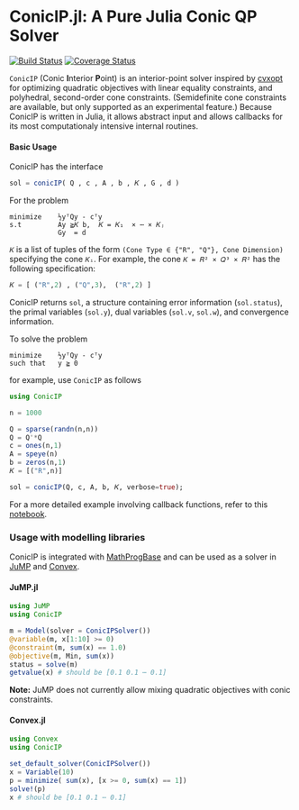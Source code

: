 ConicIP.jl: A Pure Julia Conic QP Solver
==
[![Build Status](https://travis-ci.org/MPF-Optimization-Laboratory/ConicIP.jl.svg?branch=master)](https://travis-ci.org/MPF-Optimization-Laboratory/ConicIP.jl)
[![Coverage Status](https://coveralls.io/repos/github/MPF-Optimization-Laboratory/ConicIP.jl/badge.svg?branch=master)](https://coveralls.io/github/MPF-Optimization-Laboratory/ConicIP.jl?branch=master)

`ConicIP` (Conic **I**nterior **P**oint) is an interior-point solver inspired by [cvxopt](http://cvxopt.org/) for optimizing quadratic objectives with linear equality constraints, and polyhedral, second-order cone constraints. (Semidefinite cone constraints are available, but only supported as an experimental feature.) Because ConicIP is written in Julia, it allows abstract input and allows callbacks for its most computationaly intensive internal routines.

#### Basic Usage

ConicIP has the interface
```julia
sol = conicIP( Q , c , A , b , 𝐾 , G , d )
```
For the problem
```
minimize    ½yᵀQy - cᵀy
s.t         Ay ≧𝐾 b,  𝐾 = 𝐾₁  × ⋯ × 𝐾ⱼ
            Gy  = d
```

`𝐾` is a list of tuples of the form `(Cone Type ∈ {"R", "Q"}, Cone Dimension)` specifying the cone `𝐾ᵢ`. For example, the cone `𝐾 = 𝑅² × 𝑄³ × 𝑅²` has the following specification:

```julia
𝐾 = [ ("R",2) , ("Q",3),  ("R",2) ]
```

ConicIP returns `sol`, a structure containing error information (`sol.status`), the primal variables (`sol.y`), dual variables (`sol.v`, `sol.w`), and convergence information.

To solve the problem

```
minimize    ½yᵀQy - cᵀy
such that   y ≧ 0
```

for example, use `ConicIP` as follows

```julia
using ConicIP

n = 1000

Q = sparse(randn(n,n))
Q = Q'*Q
c = ones(n,1)
A = speye(n)
b = zeros(n,1)
𝐾 = [("R",n)]

sol = conicIP(Q, c, A, b, 𝐾, verbose=true);
```

For a more detailed example involving callback functions, refer to this
[notebook](https://cdn.rawgit.com/MPF-Optimization-Laboratory/ConicIP.jl/master/examples/callback.html).

### Usage with modelling libraries

ConicIP is integrated with [MathProgBase](https://github.com/JuliaOpt/MathProgBase.jl) and can be used as a solver in [JuMP](https://github.com/JuliaOpt/JuMP.jl) and [Convex](https://github.com/JuliaOpt/Convex.jl).

#### JuMP.jl

```julia
using JuMP
using ConicIP

m = Model(solver = ConicIPSolver())
@variable(m, x[1:10] >= 0)
@constraint(m, sum(x) == 1.0)
@objective(m, Min, sum(x))
status = solve(m)
getvalue(x) # should be [0.1 0.1 ⋯ 0.1]
```

**Note:** JuMP does not currently allow mixing quadratic objectives with conic constraints.

#### Convex.jl

```julia
using Convex
using ConicIP

set_default_solver(ConicIPSolver())
x = Variable(10)
p = minimize( sum(x), [x >= 0, sum(x) == 1])
solve!(p)
x # should be [0.1 0.1 ⋯ 0.1]
```

